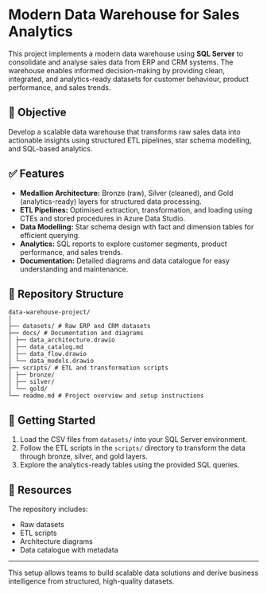 # Modern Data Warehouse for Sales Analytics

This project implements a modern data warehouse using **SQL Server** to consolidate and analyse sales data from ERP and CRM systems. The warehouse enables informed decision-making by providing clean, integrated, and analytics-ready datasets for customer behaviour, product performance, and sales trends.

## 📌 **Objective**
Develop a scalable data warehouse that transforms raw sales data into actionable insights using structured ETL pipelines, star schema modelling, and SQL-based analytics.

## ✅ **Features**
- **Medallion Architecture:** Bronze (raw), Silver (cleaned), and Gold (analytics-ready) layers for structured data processing.
- **ETL Pipelines:** Optimised extraction, transformation, and loading using CTEs and stored procedures in Azure Data Studio.
- **Data Modelling:** Star schema design with fact and dimension tables for efficient querying.
- **Analytics:** SQL reports to explore customer segments, product performance, and sales trends.
- **Documentation:** Detailed diagrams and data catalogue for easy understanding and maintenance.

## 📂 **Repository Structure**
```
data-warehouse-project/
│
├── datasets/ # Raw ERP and CRM datasets
├── docs/ # Documentation and diagrams
│ ├── data_architecture.drawio
│ ├── data_catalog.md
│ ├── data_flow.drawio
│ └── data_models.drawio
├── scripts/ # ETL and transformation scripts
│ ├── bronze/
│ ├── silver/
│ └── gold/
└── readme.md # Project overview and setup instructions
```

## 🚀 **Getting Started**
1. Load the CSV files from `datasets/` into your SQL Server environment.
2. Follow the ETL scripts in the `scripts/` directory to transform the data through bronze, silver, and gold layers.
3. Explore the analytics-ready tables using the provided SQL queries.

## 📂 **Resources**
The repository includes:
- Raw datasets
- ETL scripts
- Architecture diagrams
- Data catalogue with metadata

---

This setup allows teams to build scalable data solutions and derive business intelligence from structured, high-quality datasets.
